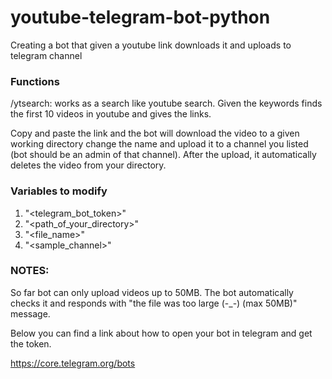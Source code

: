 # youtube-telegram-bot-python
Creating a bot that given a youtube link downloads it and uploads to telegram channel


### Functions

/ytsearch: works as a search like youtube search. Given the keywords finds the first 10 videos in youtube and gives the links. 

Copy and paste the link and the bot will download the video to a given working directory change the name and upload it to a channel you listed (bot should be an admin of that channel). After the upload, it automatically deletes the video from your directory.


### Variables to modify

1) "<telegram_bot_token>"
2) "<path_of_your_directory>"
3) "<file_name>"
4) "<sample_channel>"


### NOTES:
So far bot can only upload videos up to 50MB. The bot automatically checks it and responds with "the file was too large (-_-) (max 50MB)" message.

Below you can find a link about how to open your bot in telegram and get the token.

https://core.telegram.org/bots
